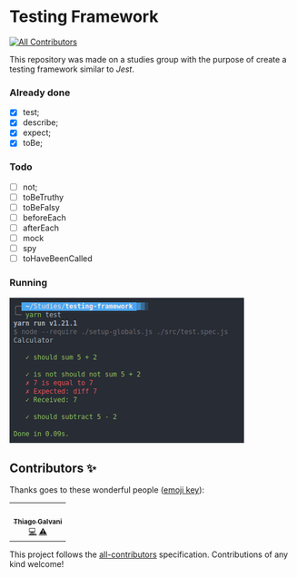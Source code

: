 # Testing Framework
<!-- ALL-CONTRIBUTORS-BADGE:START - Do not remove or modify this section -->
[![All Contributors](https://img.shields.io/badge/all_contributors-1-orange.svg?style=flat-square)](#contributors-)
<!-- ALL-CONTRIBUTORS-BADGE:END -->

This repository was made on a studies group with the purpose of create a testing framework similar to *Jest*.

### Already done

- [x] test;
- [x] describe;
- [x] expect;
- [x] toBe;

### Todo

- [ ] not;
- [ ] toBeTruthy
- [ ] toBeFalsy
- [ ] beforeEach
- [ ] afterEach
- [ ] mock
- [ ] spy
- [ ] toHaveBeenCalled

### Running
![Running tests](images/tests.png)
## Contributors ✨

Thanks goes to these wonderful people ([emoji key](https://allcontributors.org/docs/en/emoji-key)):

<!-- ALL-CONTRIBUTORS-LIST:START - Do not remove or modify this section -->
<!-- prettier-ignore-start -->
<!-- markdownlint-disable -->
<table>
  <tr>
    <td align="center"><a href="http://ilegra.com/"><img src="https://avatars3.githubusercontent.com/u/20430611?v=4" width="100px;" alt=""/><br /><sub><b>Thiago Galvani</b></sub></a><br /><a href="https://github.com/thiagopaiva99/testing-framework/commits?author=thiagopaiva99" title="Code">💻</a> <a href="https://github.com/thiagopaiva99/testing-framework/commits?author=thiagopaiva99" title="Tests">⚠️</a></td>
  </tr>
</table>

<!-- markdownlint-enable -->
<!-- prettier-ignore-end -->
<!-- ALL-CONTRIBUTORS-LIST:END -->

This project follows the [all-contributors](https://github.com/all-contributors/all-contributors) specification. Contributions of any kind welcome!